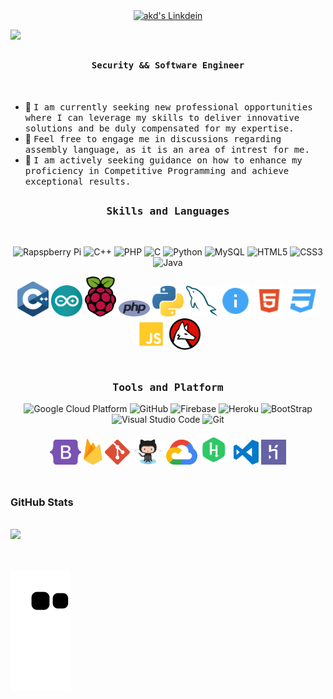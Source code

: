 
<br><br>

<div align="center">
<a href="https://www.linkedin.com/in/tajaejohnson/">
  <img align="center" alt="akd's Linkdein" width="100px" src="https://img.shields.io/badge/LinkedIn-0077B5?style=for-the-badge&logo=linkedin&logoColor=white" />
</a>

</div>


![](https://github.com/vTajae/vTajae/blob/main/header_.png)
<br>


## <p align="center"><h4 align="center"><samp> Security && Software Engineer </samp></h4></p>

<div>
<br>

- 💼 <samp>I am currently seeking new professional opportunities where I can leverage my skills to deliver innovative solutions and be duly compensated for my expertise.
- 💬 <samp>Feel free to engage me in discussions regarding assembly language, as it is an area of intrest for me.
- 🤔 <samp>I am actively seeking guidance on how to enhance my proficiency in Competitive Programming and achieve exceptional results.

</div>



##

<h3 align="center"><b><samp>Skills and Languages</samp></b></h3>
<br>


<div align="center">

![Rapspberry Pi](https://img.shields.io/badge/Raspberry_pi-C51A4A?style=flat-square&logo=raspberry-pi&logoColor=white)
![C++](https://img.shields.io/badge/C++-00599C?style=flat-square&logo=c%2B%2B&logoColor=white)
![PHP](https://img.shields.io/badge/PHP-777BB4?style=flat-square&logo=php&logoColor=white)
![C](https://img.shields.io/badge/C-27338e?style=flat-square&logo=c&logoColor=white)
![Python](https://img.shields.io/badge/Python-3776AB?style=flat-square&logo=Python&logoColor=white)
![MySQL](https://img.shields.io/badge/MySQL-4479A1?style=flat-square&logo=MySQL&logoColor=white)
![HTML5](https://img.shields.io/badge/HTML5-E34F26?style=flat-square&logo=HTML5&logoColor=white)
![CSS3](https://img.shields.io/badge/CSS3-1572B6?style=flat-square&logo=CSS3&logoColor=white)
![Java](https://img.shields.io/badge/Java-013243?style=flat-square&logo=Java&logoColor=white)

<img src="https://github.com/vTajae/vTajae/blob/main/imgs/c.svg" alt="drawing" width="50"/>
<img src="https://github.com/vTajae/vTajae/blob/main/imgs/arduino-1.svg" alt="drawing" width="50"/>
<img src="https://github.com/vTajae/vTajae/blob/main/imgs/raspberry-pi.svg" alt="drawing" width="50"/>
<img src="https://github.com/vTajae/vTajae/blob/main/imgs/php-1.svg" alt="drawing" width="50"/>
<img src="https://github.com/vTajae/vTajae/blob/main/imgs/python-5.svg" alt="drawing" width="50"/>
<img src="https://github.com/vTajae/vTajae/blob/main/imgs/mysql-6.svg" alt="drawing" width="50"/>
<img src="https://github.com/vTajae/vTajae/blob/main/imgs/readme.svg" alt="drawing" width="50"/>
<img src="https://github.com/vTajae/vTajae/blob/main/imgs/html.svg" alt="drawing" width="50"/>
<img src="https://github.com/vTajae/vTajae/blob/main/imgs/css.svg" alt="drawing" width="50"/>
<img src="https://github.com/vTajae/vTajae/blob/main/imgs/javascript.svg" alt="drawing" width="50"/>
<img src="https://github.com/vTajae/vTajae/blob/main/imgs/wolfram-language.svg" alt="drawing" width="50"/>
  </div>

  <br>
    

##
<h3 align="center"><b><samp>Tools and Platform</samp></b></h3>

<div align="center">

![Google Cloud Platform](https://img.shields.io/badge/Google_Cloud-4285F4?style=flat-square&logo=google-cloud&logoColor=white)
![GitHub](https://img.shields.io/badge/GitHub-181717?style=flat-square&logo=github)
![Firebase](https://img.shields.io/badge/Firebase-ffcb2c?style=flat-square&logo=Firebase&logoColor=DD1100)
![Heroku](https://img.shields.io/badge/Heroku-430098?style=flat-square&logo=Heroku&logoColor=white)
![BootStrap](https://img.shields.io/badge/Bootstrap-7952B3?style=flat-square&logo=bootstrap&logoColor=white)
![Visual Studio Code](https://img.shields.io/badge/Visual_Studio_Code-007ACC?style=flat-square&logo=Visual-Studio-Code&logoColor=white)
![Git](https://img.shields.io/badge/Git-F05032?style=flat-square&logo=Git&logoColor=white)


<img src="https://github.com/vTajae/vTajae/blob/main/imgs/bootstrap-5-1.svg" alt="drawing" width="50"/>
<img src="https://github.com/vTajae/vTajae/blob/main/imgs/firebase-1.svg" alt="drawing" width="30"/>
<img src="https://github.com/vTajae/vTajae/blob/main/imgs/git-icon.svg" alt="drawing" width="40"/>
<img src="https://github.com/vTajae/vTajae/blob/main/imgs/Octocat.png" alt="drawing" width="50"/>
<img src="https://github.com/vTajae/vTajae/blob/main/imgs/google-cloud-1.svg" alt="drawing" width="50"/>
<img src="https://github.com/vTajae/vTajae/blob/main/imgs/hackerrank.svg" alt="drawing" width="50"/>
<img src="https://github.com/vTajae/vTajae/blob/main/imgs/visual-studio-code.svg" alt="drawing" width="40"/>
<img src="https://github.com/vTajae/vTajae/blob/main/imgs/heroku-4.svg" alt="drawing" width="40"/>
</div>

<br/>

  
##

<h3><b>GitHub Stats</b></h3>

<div align="center">
  <a href="https://github.com/vTajae"><span>
</div>
    
<br>
<img height="180em" src="https://github-readme-stats-eight-theta.vercel.app/api/top-langs/?username=vTajae&hide=html,css,javascript,scss&layout=compact&langs_count=8&theme=chartreuse-dark"/>
<br><br>

<br>  
  
![snake svg](https://github.com/vTajae/vTajae/blob/output/github-contribution-grid-snake.svg)
  

